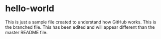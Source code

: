 # hello-world
This is just a sample file created to understand how GitHub works. 
This is the branched file. 
This has been edited and will appear different than the master README file.
